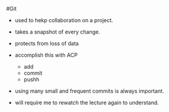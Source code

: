 #Git
- used to hekp collaboration on a project.
- takes a snapshot of every change.
- protects from loss of data
- accomplish this with ACP
  * add
  * commit
  * pushh
  
- using many small and frequent commits is always important.
- will require me to rewatch the lecture again to understand.

